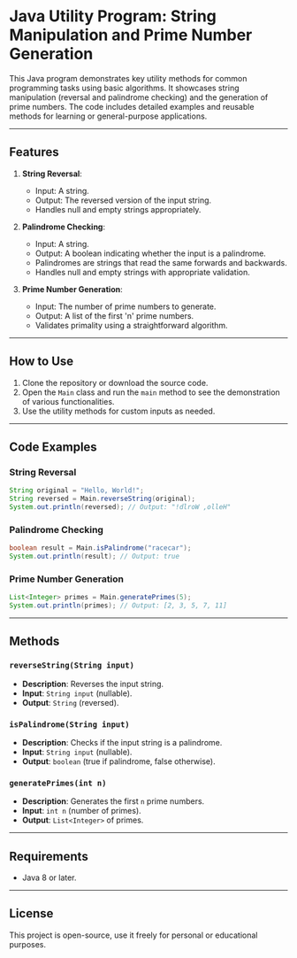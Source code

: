 ﻿# Java Utility Program: String Manipulation and Prime Number Generation

This Java program demonstrates key utility methods for common programming tasks using basic algorithms. It showcases string manipulation (reversal and palindrome checking) and the generation of prime numbers. The code includes detailed examples and reusable methods for learning or general-purpose applications.

---

## Features

1. **String Reversal**:
    - Input: A string.
    - Output: The reversed version of the input string.
    - Handles null and empty strings appropriately.

2. **Palindrome Checking**:
    - Input: A string.
    - Output: A boolean indicating whether the input is a palindrome.
    - Palindromes are strings that read the same forwards and backwards.
    - Handles null and empty strings with appropriate validation.

3. **Prime Number Generation**:
    - Input: The number of prime numbers to generate.
    - Output: A list of the first 'n' prime numbers.
    - Validates primality using a straightforward algorithm.

---

## How to Use

1. Clone the repository or download the source code.
2. Open the `Main` class and run the `main` method to see the demonstration of various functionalities.
3. Use the utility methods for custom inputs as needed.

---

## Code Examples

### String Reversal

```java
String original = "Hello, World!";
String reversed = Main.reverseString(original);
System.out.println(reversed); // Output: "!dlroW ,olleH"
```

### Palindrome Checking

```java
boolean result = Main.isPalindrome("racecar");
System.out.println(result); // Output: true
```

### Prime Number Generation

```java
List<Integer> primes = Main.generatePrimes(5);
System.out.println(primes); // Output: [2, 3, 5, 7, 11]
```

---

## Methods

### `reverseString(String input)`
- **Description**: Reverses the input string.
- **Input**: `String input` (nullable).
- **Output**: `String` (reversed).

### `isPalindrome(String input)`
- **Description**: Checks if the input string is a palindrome.
- **Input**: `String input` (nullable).
- **Output**: `boolean` (true if palindrome, false otherwise).

### `generatePrimes(int n)`
- **Description**: Generates the first `n` prime numbers.
- **Input**: `int n` (number of primes).
- **Output**: `List<Integer>` of primes.

---

## Requirements

- Java 8 or later.

---

## License

This project is open-source, use it freely for personal or educational purposes.
